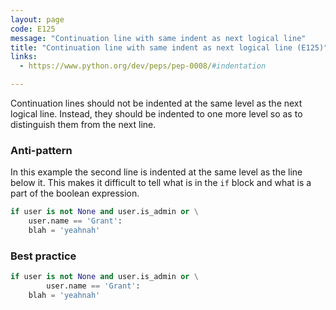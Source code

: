 ```yaml
---
layout: page
code: E125
message: "Continuation line with same indent as next logical line"
title: "Continuation line with same indent as next logical line (E125)"
links:
  - https://www.python.org/dev/peps/pep-0008/#indentation

---
```


Continuation lines should not be indented at the same level as the next logical line. Instead, they should be indented to one more level so as to distinguish them from the next line.

### Anti-pattern

In this example the second line is indented at the same level as the line below it. This makes it difficult to tell what is in the `if` block and what is a part of the boolean expression.

```python
if user is not None and user.is_admin or \
    user.name == 'Grant':
    blah = 'yeahnah'
```

### Best practice

```python
if user is not None and user.is_admin or \
        user.name == 'Grant':
    blah = 'yeahnah'
```
